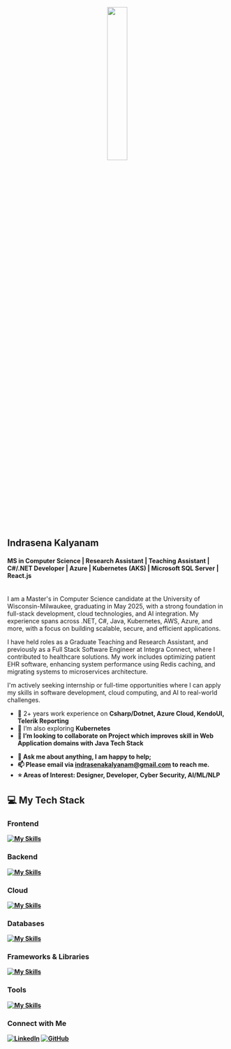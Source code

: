 <p align="center">
  <img src="https://media.giphy.com/media/MeJgB3yMMwIaHmKD4z/giphy.gif" width="30%">
  <br><br>
  
## Indrasena Kalyanam
#### MS in Computer Science | Research Assistant | Teaching Assistant | C#/.NET Developer | Azure | Kubernetes (AKS) | Microsoft SQL Server | React.js

<br />
I am a Master's in Computer Science candidate at the University of Wisconsin-Milwaukee, graduating in May 2025, with a strong foundation in full-stack development, cloud technologies, and AI integration. My experience spans across .NET, C#, Java, Kubernetes, AWS, Azure, and more, with a focus on building scalable, secure, and efficient applications.

I have held roles as a Graduate Teaching and Research Assistant, and previously as a Full Stack Software Engineer at Integra Connect, where I contributed to healthcare solutions. My work includes optimizing patient EHR software, enhancing system performance using Redis caching, and migrating systems to microservices architecture.

I'm actively seeking internship or full-time opportunities where I can apply my skills in software development, cloud computing, and AI to real-world challenges.

- 🔭 2+ years work experience on <b>Csharp/Dotnet, Azure Cloud, KendoUI, Telerik Reporting</b>
- 🌱 I’m also exploring <b>Kubernetes<b>
- 👯 I’m looking to collaborate on Project which improves skill in <b>Web Application</b> domains with Java Tech Stack
<!--- 🤔 I’m looking for help with -->
- 💬 Ask me about anything, I am happy to help;
- 📫 Please email via indrasenakalyanam@gmail.com to reach me.
- ⭐ Areas of Interest: Designer, Developer, Cyber Security, AI/ML/NLP

## 💻 My Tech Stack

### Frontend
[![My Skills](https://skillicons.dev/icons?i=js,html,css,bootstrap,jquery,react,angular)](https://skillicons.dev)

### Backend
[![My Skills](https://skillicons.dev/icons?i=java,cs,dotnet,py,django,flask,nodejs,c,cpp,php)](https://skillicons.dev)

### Cloud
[![My Skills](https://skillicons.dev/icons?i=aws,azure,kubernetes)](https://skillicons.dev)

### Databases
[![My Skills](https://skillicons.dev/icons?i=sqlite,mysql,mongodb,dynamodb)](https://skillicons.dev)

### Frameworks & Libraries
[![My Skills](https://skillicons.dev/icons?i=sklearn,opencv,redis,npm,nginx)](https://skillicons.dev)

### Tools
[![My Skills](https://skillicons.dev/icons?i=windows,linux,vscode,visualstudio,androidstudio,anaconda,ubuntu,bash,sublime,replit,pycharm,powershell,postman,git,github,eclipse&perline=8)](https://skillicons.dev)

### Connect with Me

[![LinkedIn](https://skillicons.dev/icons?i=linkedin)](https://www.linkedin.com/in/indrasena-kalyanam/)
[![GitHub](https://skillicons.dev/icons?i=github)](https://github.com/Indrasena8)

